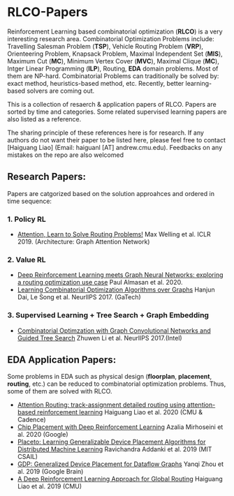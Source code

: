 # RLCO-Papers

Reinforcement Learning based combinatorial optimization (**RLCO**) is a very interesting research area. 
Combinatorial Optimization Problems include: Travelling Salesman Problem (**TSP**), Vehicle Routing Problem (**VRP**), Orienteering Problem, Knapsack Problem, Maximal Independent Set (**MIS**), Maximum Cut (**MC**), Minimum Vertex Cover (**MVC**), Maximal Clique (**MC**), Intger Linear Programming (**ILP**), Routing, **EDA** domain problems. Most of them are NP-hard. 
Combinatorial Problems can traditionally be solved by: exact method, heuristics-based method, etc. Recently, better learning-based solvers are coming out. 

This is a collection of resaerch & application papers of RLCO. Papers are sorted by time and categories. Some related supervised learning papers are also listed as a reference.


The sharing principle of these references here is for research. If any authors do not want their paper to be listed here, please feel free to contact [Haiguang Liao]  (Email: haiguanl [AT] andrew.cmu.edu). Feedbacks on any mistakes on the repo are also welcomed

## Research Papers:
Papers are catgorized based on the solution approahces and ordered in time sequence:
### 1. Policy RL
* [Attention, Learn to Solve Routing Problems!](https://arxiv.org/pdf/1803.08475.pdf?source=post_page---------------------------) Max Welling et al. ICLR 2019. (Architecture: Graph Attention Network)

### 2. Value RL
* [Deep Reinforcement Learning meets Graph Neural
Networks: exploring a routing optimization use case](https://arxiv.org/pdf/1803.08475.pdf?source=post_page---------------------------) Paul Almasan et al. 2020.
* [Learning Combinatorial Optimization Algorithms over Graphs](https://arxiv.org/pdf/1704.01665.pdf) Hanjun Dai, Le Song et al. NeurlIPS 2017. (GaTech) 

### 3. Supervised Learning + Tree Search + Graph Embedding
* [Combinatorial Optimzation with Graph Convolutional Networks and Guided Tree Search](https://papers.nips.cc/paper/7335-combinatorial-optimization-with-graph-convolutional-networks-and-guided-tree-search.pdf) Zhuwen Li et al. NeurlIPS 2017.(Intel)

## EDA Application Papers:
Some problems in EDA such as physical design (**floorplan**, **placement**, **routing**, etc.) can be reduced to combinatorial optimization problems. Thus, some of them are solved with RLCO.

* [Attention Routing: track-assignment detailed routing using attention-based reinforcement learning](https://arxiv.org/pdf/2004.09473.pdf) Haiguang Liao et al. 2020 (CMU & Cadence)
* [Chip Placement with Deep Reinforcement Learning](https://arxiv.org/pdf/2004.10746.pdf) Azalia Mirhoseini et al. 2020 (Google)
 * [Placeto: Learning Generalizable Device Placement
Algorithms for Distributed Machine Learning](https://arxiv.org/pdf/1906.08879.pdf) Ravichandra Addanki et al. 2019 (MIT CSAIL)
* [GDP: Generalized Device Placement for Dataflow Graphs](https://arxiv.org/pdf/1910.01578.pdf) Yanqi Zhou et al. 2019 (Google Brain)
* [A Deep Reinforcement Learning Approach for Global Routing](https://arxiv.org/pdf/1906.08809.pdf) Haiguang Liao et al. 2019 (CMU)



